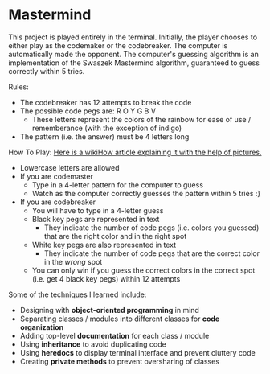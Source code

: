 # Mastermind

This project is played entirely in the terminal. Initially, the player chooses to either play as the codemaker or the codebreaker. The computer is automatically made the opponent. The computer's guessing algorithm is an implementation of the Swaszek Mastermind algorithm, guaranteed to guess correctly within 5 tries.

Rules:
* The codebreaker has 12 attempts to break the code
* The possible code pegs are: R O Y G B V
  * These letters represent the colors of the rainbow for ease of use / rememberance (with the exception of indigo)
* The pattern (i.e. the answer) must be 4 letters long

How To Play:
[Here is a wikiHow article explaining it with the help of pictures.](https://www.wikihow.com/Play-Mastermind)
* Lowercase letters are allowed
* If you are codemaster
  * Type in a 4-letter pattern for the computer to guess
  * Watch as the computer correctly guesses the pattern within 5 tries :}
* If you are codebreaker
  * You will have to type in a 4-letter guess
  * Black key pegs are represented in text
    * They indicate the number of code pegs (i.e. colors you guessed) that are the right color and in the right spot
  * White key pegs are also represented in text
    * They indicate the number of code pegs that are the correct color in the _wrong_ spot
  * You can only win if you guess the correct colors in the correct spot (i.e. get 4 black key pegs) within 12 attempts

Some of the techniques I learned include:
* Designing with **object-oriented programming** in mind
* Separating classes / modules into different classes for **code organization**
* Adding top-level **documentation** for each class / module
* Using **inheritance** to avoid duplicating code
* Using **heredocs** to display terminal interface and prevent cluttery code
* Creating **private methods** to prevent oversharing of classes
